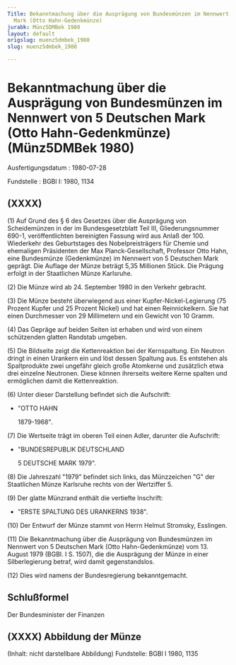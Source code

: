 ```yaml
---
Title: Bekanntmachung über die Ausprägung von Bundesmünzen im Nennwert von 5 Deutschen
  Mark (Otto Hahn-Gedenkmünze)
jurabk: Münz5DMBek 1980
layout: default
origslug: muenz5dmbek_1980
slug: muenz5dmbek_1980

---
```


# Bekanntmachung über die Ausprägung von Bundesmünzen im Nennwert von 5 Deutschen Mark (Otto Hahn-Gedenkmünze) (Münz5DMBek 1980)

Ausfertigungsdatum
:   1980-07-28

Fundstelle
:   BGBl I: 1980, 1134



## (XXXX)

(1) Auf Grund des § 6 des Gesetzes über die Ausprägung von
Scheidemünzen in der im Bundesgesetzblatt Teil III, Gliederungsnummer
690-1, veröffentlichten bereinigten Fassung wird aus Anlaß der 100.
Wiederkehr des Geburtstages des Nobelpreisträgers für Chemie und
ehemaligen Präsidenten der Max Planck-Gesellschaft, Professor Otto
Hahn, eine Bundesmünze (Gedenkmünze) im Nennwert von 5 Deutschen Mark
geprägt. Die Auflage der Münze beträgt 5,35 Millionen Stück. Die
Prägung erfolgt in der Staatlichen Münze Karlsruhe.

(2) Die Münze wird ab 24. September 1980 in den Verkehr gebracht.

(3) Die Münze besteht überwiegend aus einer Kupfer-Nickel-Legierung
(75 Prozent Kupfer und 25 Prozent Nickel) und hat einen
Reinnickelkern. Sie hat einen Durchmesser von 29 Millimetern und ein
Gewicht von 10 Gramm.

(4) Das Gepräge auf beiden Seiten ist erhaben und wird von einem
schützenden glatten Randstab umgeben.

(5) Die Bildseite zeigt die Kettenreaktion bei der Kernspaltung. Ein
Neutron dringt in einen Urankern ein und löst dessen Spaltung aus. Es
entstehen als Spaltprodukte zwei ungefähr gleich große Atomkerne und
zusätzlich etwa drei einzelne Neutronen. Diese können ihrerseits
weitere Kerne spalten und ermöglichen damit die Kettenreaktion.

(6) Unter dieser Darstellung befindet sich die Aufschrift:

*   "OTTO HAHN

    1879-1968".




(7) Die Wertseite trägt im oberen Teil einen Adler, darunter die
Aufschrift:

*   "BUNDESREPUBLIK DEUTSCHLAND

    5 DEUTSCHE MARK 1979".




(8) Die Jahreszahl "1979" befindet sich links, das Münzzeichen "G" der
Staatlichen Münze Karlsruhe rechts von der Wertziffer 5.

(9) Der glatte Münzrand enthält die vertiefte Inschrift:

*   "ERSTE SPALTUNG DES URANKERNS 1938".




(10) Der Entwurf der Münze stammt von Herrn Helmut Stromsky,
Esslingen.

(11) Die Bekanntmachung über die Ausprägung von Bundesmünzen im
Nennwert von 5 Deutschen Mark (Otto Hahn-Gedenkmünze) vom 13. August
1979 (BGBl. I S. 1507), die die Ausprägung der Münze in einer
Silberlegierung betraf, wird damit gegenstandslos.

(12) Dies wird namens der Bundesregierung bekanntgemacht.


## Schlußformel

Der Bundesminister der Finanzen


## (XXXX) Abbildung der Münze

(Inhalt: nicht darstellbare Abbildung)
Fundstelle: BGBl I 1980, 1135

